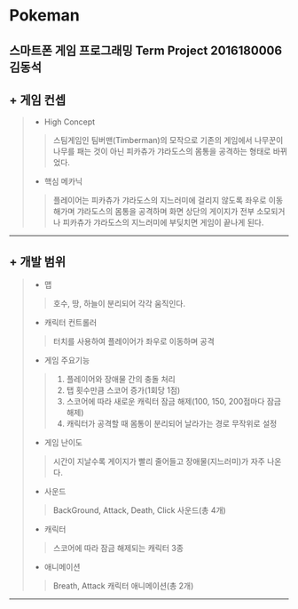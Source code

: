 Pokeman
============
스마트폰 게임 프로그래밍 Term Project
2016180006 김동석
------------

## + 게임 컨셉
> * High Concept
> > 스팀게임인 팀버맨(Timberman)의 모작으로 기존의 게임에서 나무꾼이 나무를 패는 것이 아닌 피카츄가 갸라도스의 몸통을 공격하는 형태로 바뀌었다.
> > 
> * 핵심 메카닉
> > 플레이어는 피카츄가 갸라도스의 지느러미에 걸리지 않도록 좌우로 이동해가며 갸라도스의 몸통을 공격하며 화면 상단의 게이지가 전부 소모되거나 피카츄가 갸라도스의 지느러미에 부딪치면 게임이 끝나게 된다.
- - -
## + 개발 범위
> * 맵
> > 호수, 땅, 하늘이 분리되어 각각 움직인다.
> 
> * 캐릭터 컨트롤러
> > 터치를 사용하여 플레이어가 좌우로 이동하며 공격
> 
> * 게임 주요기능 
> > 1. 플레이어와 장애물 간의 충돌 처리
> > 2. 탭 횟수만큼 스코어 증가(1회당 1점)
> > 3. 스코어에 따라 새로운 캐릭터 잠금 해제(100, 150, 200점마다 잠금 해제)
> > 4. 캐릭터가 공격할 때 몸통이 분리되어 날라가는 경로 무작위로 설정
> 
> * 게임 난이도
> > 시간이 지날수록 게이지가 빨리 줄어들고 장애물(지느러미)가 자주 나온다.
> 
> * 사운드
> > BackGround, Attack, Death, Click 사운드(총 4개)
> 
> * 캐릭터
> > 스코어에 따라 잠금 해제되는 캐릭터 3종
> 
> * 애니메이션
> > Breath, Attack 캐릭터 애니메이션(총 2개)
- - -
